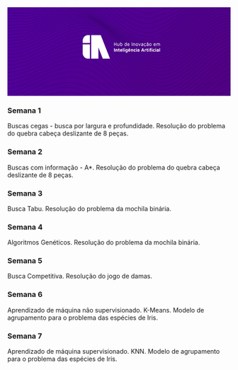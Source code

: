 <img align='center' src="/.github/hub.jpg" width="650" height="200">

### Semana 1
Buscas cegas - busca por largura e profundidade. Resolução do problema do quebra cabeça deslizante de 8 peças. 

### Semana 2
Buscas com informação - A*. Resolução do problema do quebra cabeça deslizante de 8 peças.

### Semana 3
Busca Tabu. Resolução do problema da mochila binária.

### Semana 4
Algoritmos Genéticos. Resolução do problema da mochila binária.

### Semana 5
Busca Competitiva. Resolução do jogo de damas.

### Semana 6
Aprendizado de máquina não supervisionado. K-Means. Modelo de agrupamento para o problema das espécies de Iris.

### Semana 7
Aprendizado de máquina supervisionado. KNN. Modelo de agrupamento para o problema das espécies de Iris.
